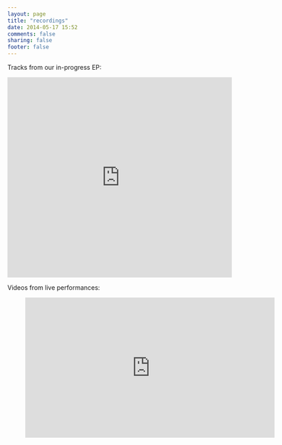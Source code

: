 ```yaml
---
layout: page
title: "recordings"
date: 2014-05-17 15:52
comments: false
sharing: false
footer: false
---
```

Tracks from our in-progress EP:

<iframe width="100%" height="450" scrolling="no" frameborder="no" src="https://w.soundcloud.com/player/?url=https%3A//api.soundcloud.com/playlists/251314636&amp;auto_play=false&amp;hide_related=false&amp;show_comments=true&amp;show_user=true&amp;show_reposts=false&amp;visual=true"></iframe>

Videos from live performances:

<div class="video-player">
  <figure>
    <iframe width="560" height="315" src="https://www.youtube.com/embed/videoseries?list=PL-SGgCuXNtq5fAKaAprDDSo18FgbHRqJu" frameborder="0" allowfullscreen></iframe>
  </figure>
</div>
